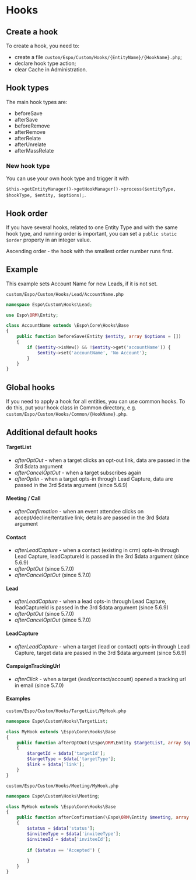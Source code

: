 # Hooks

## Create a hook
To create a hook, you need to:
- create a file `custom/Espo/Custom/Hooks/{EntityName}/{HookName}.php`;
- declare hook type action;
- clear Cache in Administration.

## Hook types

The main hook types are:

- beforeSave
- afterSave
- beforeRemove
- afterRemove
- afterRelate
- afterUnrelate
- afterMassRelate

### New hook type
You can use your own hook type and trigger it with

`$this->getEntityManager()->getHookManager()->process($entityType, $hookType, $entity, $options);`.

## Hook order
If you have several hooks, related to one Entity Type and with the same hook type, and running order is important, you can set a `public static $order` property in an integer value.

Ascending order - the hook with the smallest order number runs first.

## Example
This example sets Account Name for new Leads, if it is not set.

`custom/Espo/Custom/Hooks/Lead/AccountName.php`

```php
namespace Espo\Custom\Hooks\Lead;

use Espo\ORM\Entity;

class AccountName extends \Espo\Core\Hooks\Base
{    
    public function beforeSave(Entity $entity, array $options = [])
    {
        if ($entity->isNew() && !$entity->get('accountName')) { 
            $entity->set('accountName', 'No Account');
        }
    }
}
```

## Global hooks

If you need to apply a hook for all entities, you can use common hooks. To do this, put your hook class in Common directory, e.g. `custom/Espo/Custom/Hooks/Common/{HookName}.php`.

## Additional default hooks

#### TargetList

* *afterOptOut* - when a target clicks an opt-out link, data are passed in the 3rd $data argument
* *afterCancelOptOut* - when a target subscribes again
* *afterOptIn* - when a target opts-in through Lead Capture, data are passed in the 3rd $data argument (since 5.6.9)

#### Meeting / Call

* *afterConfirmation* - when an event attendee clicks on accept/decline/tentative link; details are passed in the 3rd $data argument

#### Contact

* *afterLeadCapture* - when a contact (existing in crm) opts-in through Lead Capture, leadCaptureId is passed in the 3rd $data argument (since 5.6.9)
* *afterOptOut* (since 5.7.0)
* *afterCancelOptOut* (since 5.7.0)

#### Lead

* *afterLeadCapture* - when a lead opts-in through Lead Capture, leadCaptureId is passed in the 3rd $data argument (since 5.6.9)
* *afterOptOut* (since 5.7.0)
* *afterCancelOptOut* (since 5.7.0)

#### LeadCapture

* *afterLeadCapture* - when a target (lead or contact) opts-in through Lead Capture, target data are passed in the 3rd $data argument (since 5.6.9)

#### CampaignTrackingUrl

* *afterClick* - when a target (lead/contact/account) opened a tracking url in email (since 5.7.0)

#### Examples

`custom/Espo/Custom/Hooks/TargetList/MyHook.php`
```php
namespace Espo\Custom\Hooks\TargetList;

class MyHook extends \Espo\Core\Hooks\Base
{    
    public function afterOptOut(\Espo\ORM\Entity $targetList, array $options, array $data)
    {
        $targetId = $data['targetId'];
        $targetType = $data['targetType'];
        $link = $data['link'];
    }
}
```

`custom/Espo/Custom/Hooks/Meeting/MyHook.php`
```php
namespace Espo\Custom\Hooks\Meeting;

class MyHook extends \Espo\Core\Hooks\Base
{    
    public function afterConfirmation(\Espo\ORM\Entity $meeting, array $options, array $data)
    {
        $status = $data['status'];
        $inviteeType = $data['inviteeType'];
        $inviteeId = $data['inviteeId'];
        
        if ($status == 'Accepted') {
        
        }
    }
}
```

